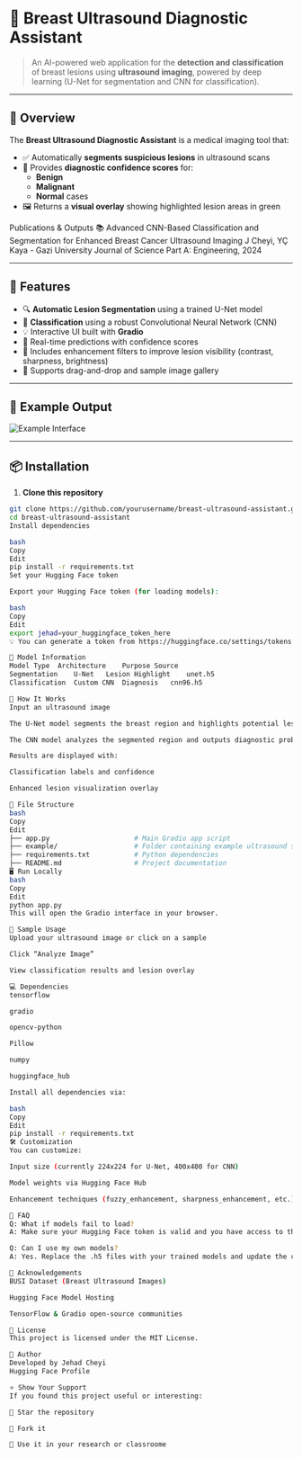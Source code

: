 # 🧠 Breast Ultrasound Diagnostic Assistant

> An AI-powered web application for the **detection and classification** of breast lesions using **ultrasound imaging**, powered by deep learning (U-Net for segmentation and CNN for classification).

---

## 📸 Overview

The **Breast Ultrasound Diagnostic Assistant** is a medical imaging tool that:

- ✅ Automatically **segments suspicious lesions** in ultrasound scans  
- 🧪 Provides **diagnostic confidence scores** for:
  - **Benign**
  - **Malignant**
  - **Normal** cases
- 🖼️ Returns a **visual overlay** showing highlighted lesion areas in green

Publications & Outputs
📚
Advanced CNN-Based Classification and Segmentation for Enhanced Breast Cancer Ultrasound Imaging
J Cheyi, YÇ Kaya - Gazi University Journal of Science Part A: Engineering, 2024

---

## 🚀 Features

- 🔍 **Automatic Lesion Segmentation** using a trained U-Net model
- 🧠 **Classification** using a robust Convolutional Neural Network (CNN)
- 💡 Interactive UI built with **Gradio**
- 🧪 Real-time predictions with confidence scores
- 🌱 Includes enhancement filters to improve lesion visibility (contrast, sharpness, brightness)
- 📁 Supports drag-and-drop and sample image gallery

---

## 📁 Example Output

![Example Interface](https://user-images.githubusercontent.com/your-image-here.png)

---

## 📦 Installation

1. **Clone this repository**

```bash
git clone https://github.com/yourusername/breast-ultrasound-assistant.git
cd breast-ultrasound-assistant
Install dependencies

bash
Copy
Edit
pip install -r requirements.txt
Set your Hugging Face token

Export your Hugging Face token (for loading models):

bash
Copy
Edit
export jehad=your_huggingface_token_here
💡 You can generate a token from https://huggingface.co/settings/tokens

🧠 Model Information
Model Type	Architecture	Purpose	Source
Segmentation	U-Net	Lesion Highlight	unet.h5
Classification	Custom CNN	Diagnosis	cnn96.h5

🧪 How It Works
Input an ultrasound image

The U-Net model segments the breast region and highlights potential lesions

The CNN model analyzes the segmented region and outputs diagnostic probabilities

Results are displayed with:

Classification labels and confidence

Enhanced lesion visualization overlay

🔧 File Structure
bash
Copy
Edit
├── app.py                     # Main Gradio app script
├── example/                   # Folder containing example ultrasound scans
├── requirements.txt           # Python dependencies
├── README.md                  # Project documentation
🖥️ Run Locally
bash
Copy
Edit
python app.py
This will open the Gradio interface in your browser.

🧪 Sample Usage
Upload your ultrasound image or click on a sample

Click “Analyze Image”

View classification results and lesion overlay

💻 Dependencies
tensorflow

gradio

opencv-python

Pillow

numpy

huggingface_hub

Install all dependencies via:

bash
Copy
Edit
pip install -r requirements.txt
🛠️ Customization
You can customize:

Input size (currently 224x224 for U-Net, 400x400 for CNN)

Model weights via Hugging Face Hub

Enhancement techniques (fuzzy_enhancement, sharpness_enhancement, etc.)

🙋 FAQ
Q: What if models fail to load?
A: Make sure your Hugging Face token is valid and you have access to the model repository.

Q: Can I use my own models?
A: Yes. Replace the .h5 files with your trained models and update the code accordingly.

🤝 Acknowledgements
BUSI Dataset (Breast Ultrasound Images)

Hugging Face Model Hosting

TensorFlow & Gradio open-source communities

📜 License
This project is licensed under the MIT License.

👤 Author
Developed by Jehad Cheyi
Hugging Face Profile

⭐️ Show Your Support
If you found this project useful or interesting:

🌟 Star the repository

🍴 Fork it

🧠 Use it in your research or classroome
